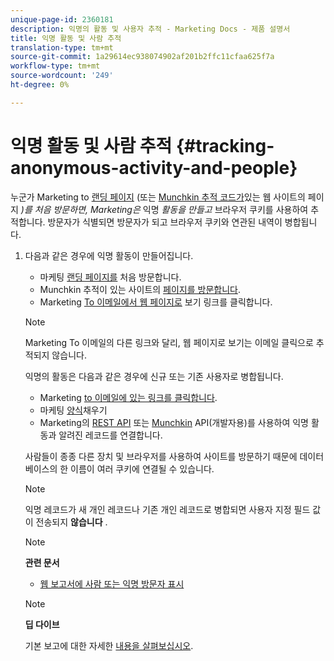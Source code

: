 ```yaml
---
unique-page-id: 2360181
description: 익명의 활동 및 사용자 추적 - Marketing Docs - 제품 설명서
title: 익명 활동 및 사람 추적
translation-type: tm+mt
source-git-commit: 1a29614ec938074902af201b2ffc11cfaa625f7a
workflow-type: tm+mt
source-wordcount: '249'
ht-degree: 0%

---
```



# 익명 활동 및 사람 추적 {#tracking-anonymous-activity-and-people}

누군가 Marketing to [랜딩 페이지](../../../../product-docs/demand-generation/landing-pages/free-form-landing-pages/create-a-free-form-landing-page.md) (또는 [Munchkin 추적 코드가](../../../../product-docs/administration/additional-integrations/add-munchkin-tracking-code-to-your-website.md)있는 웹 사이트의 페이지 *)를 처음 방문하면, Marketing은* 익명 *활동을 만들고* 브라우저 쿠키를 사용하여 추적합니다. 방문자가 식별되면 방문자가 되고 브라우저 쿠키와 연관된 내역이 병합됩니다.

1. 다음과 같은 경우에 익명 활동이 만들어집니다.

   * 마케팅 [랜딩 페이지를](../../../../product-docs/demand-generation/landing-pages/free-form-landing-pages/create-a-free-form-landing-page.md) 처음 방문합니다.
   * Munchkin 추적이 있는 사이트의 [페이지를 방문합니다](../../../../product-docs/administration/additional-integrations/add-munchkin-tracking-code-to-your-website.md).
   * Marketing [To 이메일에서 웹 페이지로](../../../../product-docs/email-marketing/general/functions-in-the-editor/add-a-view-as-web-page-link-to-an-email.md) 보기 링크를 클릭합니다.

   >[!NOTE]
   >
   >Marketing To 이메일의 다른 링크와 달리, 웹 페이지로 보기는 이메일 클릭으로 추적되지 않습니다.

   익명의 활동은 다음과 같은 경우에 신규 또는 기존 사용자로 병합됩니다.

   * Marketing [to 이메일에 있는 링크를 클릭합니다](../../../../product-docs/email-marketing/general/using-tokens/add-tokens-to-an-email-link.md).
   * 마케팅 [양식](http://docs.marketo.com/display/docs/forms)채우기
   * Marketing의 [REST API](http://developers.marketo.com/rest-api/lead-database/leads/) 또는 [Munchkin](http://developers.marketo.com/documentation/websites/lead-tracking-munchkin-js/) API(개발자용)를 사용하여 익명 활동과 알려진 레코드를 연결합니다.

   사람들이 종종 다른 장치 및 브라우저를 사용하여 사이트를 방문하기 때문에 데이터베이스의 한 이름이 여러 쿠키에 연결될 수 있습니다.

   >[!NOTE]
   >
   >익명 레코드가 새 개인 레코드나 기존 개인 레코드로 병합되면 사용자 지정 필드 값이 전송되지 **않습니다** .

   >[!NOTE]
   >
   >**관련 문서**
   >
   >    
   >    
   >    * [웹 보고서에 사람 또는 익명 방문자 표시](display-people-or-anonymous-visitors-in-web-reports.md)


   >[!NOTE]
   >
   >**딥 다이브**
   >
   >
   >기본 보고에 대한 자세한 [내용을 살펴보십시오](http://docs.marketo.com/display/docs/basic+reporting).

